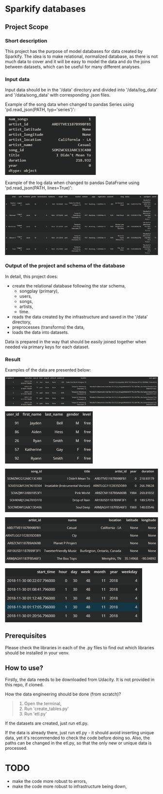 # Sparkify databases

## Project Scope 
### Short description
This project has the purpose of model databases for data created by Sparkify. The idea is to make relational, normalized database, as there is not much data to cover and it will be easy to model the data and do the joins between datasets, which can be useful for many different analyses. 

### Input data

Input data should be in the '/data' directory and divided into '/data/log_data' and '/data/song_data' with corresponding .json files.

Example of the song data when changed to pandas Series using 'pd.read_json(PATH, typ='series')':

![Song Data](images/song_data.png)

Example of the log data when changed to pandas DataFrame using 'pd.read_json(PATH, lines=True)':

![Log Data](images/log_data.png)


### Output of the project and schema of the database
In detail, this project does:
- create the relational database following the star schema,
    - songplay (primary),
    - users,
    - songs,
    - artists,
    - time.
- reads the data created by the infrastructure and saved in the '/data' directory,
- preprocesses (transforms) the data,
- loads the data into datasets.

Data is prepared in the way that should be easily joined together when needed via primary keys for each dataset.

### Result

Examples of the data are presented below:

![Songplay Dataset](images/songtime.png)
    
![Users Dataset](images/users.png)

![Songs Dataset](images/songs.png)
    
![Artists Dataset](images/artists.png)

![Time Dataset](images/time.png)

## Prerequisites
Please check the libraries in each of the .py files to find out which libraries should be installed in your venv.

## How to use?
Firstly, the data needs to be downloaded from Udacity. 
It is not provided in this repo, if cloned.

How the data engineering should be done (from scratch)?

> 1. Open the terminal,
> 2. Run 'create_tables.py' 
> 3. Run 'etl.py'

If the datasets are created, just run etl.py.

If the data is already there, just run etl.py - it should avoid inserting unique data, yet it's recommended to check the code before doing so. Also, the paths can be changed in the etl.py, so that the only new or unique data is processed.

# TODO
- make the code more robust to errors,
- make the code more robust to infrastructure being down,
